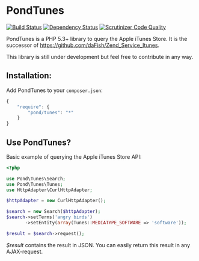 PondTunes
=========

[![Build Status](https://secure.travis-ci.org/daFish/pondtunes.png)](http://travis-ci.org/daFish/pondtunes)
[![Dependency Status](https://www.versioneye.com/user/projects/5391626e46c473c0260001ec/badge.svg)](https://www.versioneye.com/user/projects/5391626e46c473c0260001ec)
[![Scrutinizer Code Quality](https://scrutinizer-ci.com/g/daFish/pondtunes/badges/quality-score.png?b=master)](https://scrutinizer-ci.com/g/daFish/pondtunes/?branch=master)

PondTunes is a PHP 5.3+ library to query the Apple iTunes Store. It is the successor of
https://github.com/daFish/Zend_Service_Itunes.

This library is still under development but feel free to contribute in any way.

Installation:
-------------

Add PondTunes to your `composer.json`:

```js
{
    "require": {
        "pond/tunes": "*"
    }
}
```

Use PondTunes?
---------------------

Basic example of querying the Apple iTunes Store API:

```php
<?php

use Pond\Tunes\Search;
use Pond\Tunes\Tunes;
use HttpAdapter\CurlHttpAdapter;

$httpAdapter = new CurlHttpAdapter();

$search = new Search($httpAdapter);
$search->setTerms('angry birds')
       ->setEntity(array(Tunes::MEDIATYPE_SOFTWARE => 'software'));

$result = $search->request();
```

*$result* contains the result in JSON. You can easily return this result in any AJAX-request.
